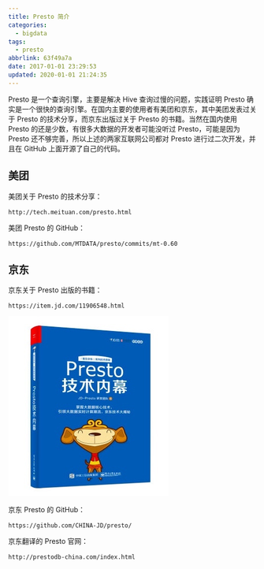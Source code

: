 ```yaml
---
title: Presto 简介
categories:
  - bigdata
tags:
  - presto
abbrlink: 63f49a7a
date: 2017-01-01 23:29:53
updated: 2020-01-01 21:24:35
---
```


Presto 是一个查询引擎，主要是解决 Hive 查询过慢的问题，实践证明 Presto 确实是一个很快的查询引擎。在国内主要的使用者有美团和京东，其中美团发表过关于 Presto 的技术分享，而京东出版过关于 Presto 的书籍。当然在国内使用 Presto 的还是少数，有很多大数据的开发者可能没听过 Presto，可能是因为 Presto 还不够完善，所以上述的两家互联网公司都对 Presto 进行过二次开发，并且在 GitHub 上面开源了自己的代码。

<!--more-->

## 美团

美团关于 Presto 的技术分享：

```
http://tech.meituan.com/presto.html
```

美团 Presto 的 GitHub：

```
https://github.com/MTDATA/presto/commits/mt-0.60
```

## 京东

京东关于 Presto 出版的书籍：

```
https://item.jd.com/11906548.html
```

![](2017-01-01-presto-introduction/15778849105271.jpg)

京东 Presto 的 GitHub：

```
https://github.com/CHINA-JD/presto/
```

京东翻译的 Presto 官网：

```
http://prestodb-china.com/index.html
```
